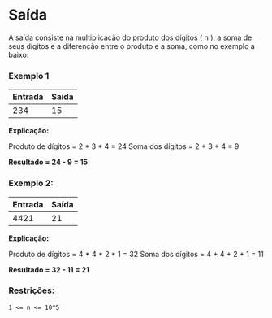 # Saída

A saída consiste na multiplicação do produto dos dígitos ( n ), a soma de seus dígitos e a diferenção entre o produto e a soma, como no exemplo a baixo: 

### Exemplo 1

| Entrada | Saída |
| ------- | ----- |
| 234     | 15    |

**Explicação:**

Produto de dígitos = 2 * 3 * 4 = 24
Soma dos dígitos = 2 + 3 + 4 = 9

**Resultado = 24 - 9 = 15**

### Exemplo 2:

| Entrada | Saída |
| ------- | ----- |
| 4421    | 21    |

**Explicação:**

Produto de dígitos = 4 * 4 * 2 * 1 = 32
Soma dos dígitos = 4 + 4 + 2 + 1 = 11

**Resultado = 32 - 11 = 21**

### Restrições:

    1 <= n <= 10^5

